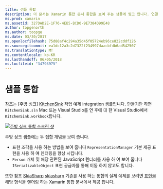 ```yaml
---
title: 샘플 통합
description: 이 문서는 Xamarin 통합 문서 통합을 보여 주는 샘플에 링크 합니다. 연결 된 샘플 표현 렌더링와 SkiaSharp 사용합니다.
ms.prod: xamarin
ms.assetid: 327DAD2E-1F76-4EB5-BCD0-9E7384D99E48
author: topgenorth
ms.author: toopge
ms.date: 03/30/2017
ms.openlocfilehash: 75d88af4c294a35d45f05724eb96ce822cddf126
ms.sourcegitcommit: ea1dc12a3c2d7322f234997daacbfdb6ad542507
ms.translationtype: MT
ms.contentlocale: ko-KR
ms.lasthandoff: 06/05/2018
ms.locfileid: "34793975"
---
```

# <a name="sample-integrations"></a>샘플 통합

참조는 [주방 싱크] [ KitchenSink] 작업 예제 integration 샘플입니다. 만들기만 하면 `KitchenSink.sln` Mac 또는 Visual Studio를 연 후에 대 한 Visual Studio에서 `KitchenSink.workbook`합니다.

[![주방 싱크 통합 스크린 샷](samples-images/kitchensinkintegrationscreenshot.png)](samples-images/kitchensinkintegrationscreenshot.png#lightbox)

주방 싱크 샘플에는 두 집합 개념을 보여 줍니다.

* 표현 조각을 사용 하는 방법을 보여 줍니다 `RepresentationManager` 기본 제공 표현을 사용 하 여 렌더링을 향상 시킵니다.
* `Person` 개체 및 해당 관련된 JavaScript 렌더러를 사용 하 여 보여 줍니다 `ISerializableObject` 표현 공급자를 통해 이동 하지 않고도 합니다.

또한 참조 [SkiaSharp] [ skiasharp] 기존를 사용 하는 통합의 실제 예제를 보려면 [표현을](~/tools/workbooks/sdk/representations.md) 해당 형식을 렌더링 하는 Xamarin 통합 문서에서 제공 합니다.

[KitchenSink]: https://github.com/xamarin/Workbooks/tree/master/SDK/Samples/KitchenSink
[skiasharp]: https://github.com/mono/SkiaSharp/tree/master/source/SkiaSharp.Workbooks
